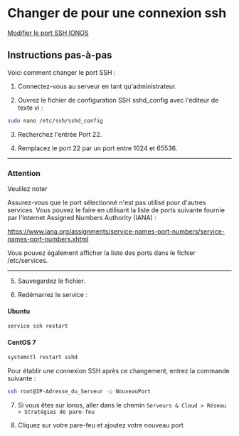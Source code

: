 # Changer de pour une connexion ssh

[Modifier le port SSH IONOS](https://www.ionos.fr/assistance/serveurs-et-cloud/premiers-pas/informations-importantes-sur-la-securite-de-votre-serveur/modifier-le-port-ssh/)

## Instructions pas-à-pas

Voici comment changer le port SSH :

1. Connectez-vous au serveur en tant qu'administrateur.

2. Ouvrez le fichier de configuration SSH sshd_config avec l'éditeur de texte vi :
```sh
sudo nano /etc/ssh/sshd_config
```

3. Recherchez l'entrée Port 22.

4. Remplacez le port 22 par un port entre 1024 et 65536.

---
### Attention

Veuillez noter

Assurez-vous que le port sélectionné n'est pas utilisé pour d'autres services. Vous pouvez le faire en utilisant la liste de ports suivante fournie par l'Internet Assigned Numbers Authority (IANA) :

https://www.iana.org/assignments/service-names-port-numbers/service-names-port-numbers.xhtml

Vous pouvez également afficher la liste des ports dans le fichier /etc/services.

---

5. Sauvegardez le fichier.

6. Redémarrez le service :

#### Ubuntu
```sh
service ssh restart
```

#### CentOS 7
```sh
systemctl restart sshd
```

Pour établir une connexion SSH après ce changement, entrez la commande suivante :
```sh
ssh root@IP-Adresse_du_Serveur -p NouveauPort
```

7. Si vous êtes sur Ionos, aller dans le chemin `Serveurs & Cloud > Réseau > Stratégies de pare-feu`

8. Cliquez sur votre pare-feu et ajoutez votre nouveau port